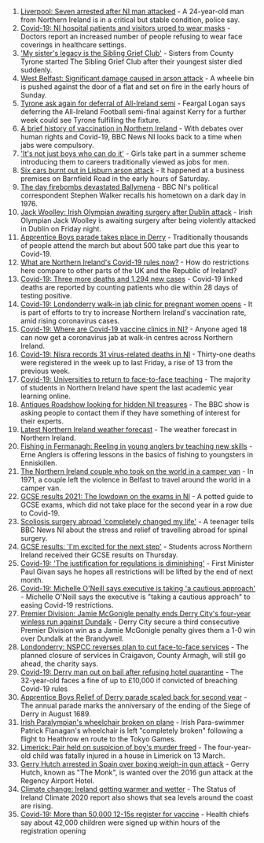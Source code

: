 1. [Liverpool: Seven arrested after NI man attacked](https://www.bbc.co.uk/news/uk-northern-ireland-58221966) - A 24-year-old man from Northern Ireland is in a critical but stable condition, police say.
2. [Covid-19: NI hospital patients and visitors urged to wear masks](https://www.bbc.co.uk/news/uk-northern-ireland-58222366) - Doctors report an increased number of people refusing to wear face coverings in healthcare settings.
3. ['My sister's legacy is the Sibling Grief Club'](https://www.bbc.co.uk/news/uk-northern-ireland-58175239) - Sisters from County Tyrone started The Sibling Grief Club after their youngest sister died suddenly.
4. [West Belfast: Significant damage caused in arson attack](https://www.bbc.co.uk/news/uk-northern-ireland-58225227) - A wheelie bin is pushed against the door of a flat and set on fire in the early hours of Sunday.
5. [Tyrone ask again for deferral of All-Ireland semi](https://www.bbc.co.uk/sport/gaelic-games/58215316) - Feargal Logan says deferring the All-Ireland Football semi-final against Kerry for a further week could see Tyrone fulfilling the fixture.
6. [A brief history of vaccination in Northern Ireland](https://www.bbc.co.uk/news/uk-northern-ireland-58086919) - With debates over human rights and Covid-19, BBC News NI looks back to a time when jabs were compulsory.
7. ['It's not just boys who can do it'](https://www.bbc.co.uk/news/uk-northern-ireland-58201588) - Girls take part in a summer scheme introducing them to careers traditionally viewed as jobs for men.
8. [Six cars burnt out in Lisburn arson attack](https://www.bbc.co.uk/news/uk-northern-ireland-58216995) - It happened at a business premises on Barnfield Road in the early hours of Saturday.
9. [The day firebombs devastated Ballymena](https://www.bbc.co.uk/news/uk-northern-ireland-58171539) - BBC NI's political correspondent Stephen Walker recalls his hometown on a dark day in 1976.
10. [Jack Woolley: Irish Olympian awaiting surgery after Dublin attack](https://www.bbc.co.uk/sport/taekwondo/58216169) - Irish Olympian Jack Woolley is awaiting surgery after being violently attacked in Dublin on Friday night.
11. [Apprentice Boys parade takes place in Derry](https://www.bbc.co.uk/news/uk-northern-ireland-58205639) - Traditionally thousands of people attend the march but about 500 take part due this year to Covid-19.
12. [What are Northern Ireland's Covid-19 rules now?](https://www.bbc.co.uk/news/uk-northern-ireland-58175159) - How do restrictions here compare to other parts of the UK and the Republic of Ireland?
13. [Covid-19: Three more deaths and 1,294 new cases](https://www.bbc.co.uk/news/uk-northern-ireland-58221967) - Covid-19 linked deaths are reported by counting patients who die within 28 days of testing positive.
14. [Covid-19: Londonderry walk-in jab clinic for pregnant women opens](https://www.bbc.co.uk/news/uk-northern-ireland-58214624) - It is part of efforts to try to increase Northern Ireland's vaccination rate, amid rising coronavirus cases.
15. [Covid-19: Where are Covid-19 vaccine clinics in NI?](https://www.bbc.co.uk/news/uk-northern-ireland-57863840) - Anyone aged 18 can now get a coronavirus jab at walk-in centres across Northern Ireland.
16. [Covid-19: Nisra records 31 virus-related deaths in NI](https://www.bbc.co.uk/news/uk-northern-ireland-58200161) - Thirty-one deaths were registered in the week up to last Friday, a rise of 13 from the previous week.
17. [Covid-19: Universities to return to face-to-face teaching](https://www.bbc.co.uk/news/uk-northern-ireland-58199977) - The majority of students in Northern Ireland have spent the last academic year learning online.
18. [Antiques Roadshow looking for hidden NI treasures](https://www.bbc.co.uk/news/uk-northern-ireland-58161934) - The BBC show is asking people to contact them if they have something of interest for their experts.
19. [Latest Northern Ireland weather forecast](https://www.bbc.co.uk/news/uk-northern-ireland-26018439) - The weather forecast in Northern Ireland.
20. [Fishing in Fermanagh: Reeling in young anglers by teaching new skills](https://www.bbc.co.uk/news/uk-northern-ireland-58201855) - Erne Anglers is offering lessons in the basics of fishing to youngsters in Enniskillen.
21. [The Northern Ireland couple who took on the world in a camper van](https://www.bbc.co.uk/news/uk-northern-ireland-58180218) - In 1971, a couple left the violence in Belfast to travel around the world in a camper van.
22. [GCSE results 2021: The lowdown on the exams in NI](https://www.bbc.co.uk/news/uk-northern-ireland-58171540) - A potted guide to GCSE exams, which did not take place for the second year in a row due to Covid-19.
23. [Scoliosis surgery abroad 'completely changed my life'](https://www.bbc.co.uk/news/uk-northern-ireland-58191556) - A teenager tells BBC News NI about the stress and relief of travelling abroad for spinal surgery.
24. [GCSE results: 'I'm excited for the next step'](https://www.bbc.co.uk/news/uk-northern-ireland-58188908) - Students across Northern Ireland received their GCSE results on Thursday.
25. [Covid-19: 'The justification for regulations is diminishing'](https://www.bbc.co.uk/news/uk-northern-ireland-58188911) - First Minister Paul Givan says he hopes all restrictions will be lifted by the end of next month.
26. [Covid-19: Michelle O'Neill says executive is taking 'a cautious approach'](https://www.bbc.co.uk/news/uk-northern-ireland-58193054) - Michelle O'Neill says the executive is "taking a cautious approach" to easing Covid-19 restrictions.
27. [Premier Division: Jamie McGonigle penalty ends Derry City's four-year winless run against Dundalk](https://www.bbc.co.uk/sport/football/58224713) - Derry City secure a third consecutive Premier Division win as a Jamie McGonigle penalty gives them a 1-0 win over Dundalk at the Brandywell.
28. [Londonderry: NSPCC reverses plan to cut face-to-face services](https://www.bbc.co.uk/news/uk-northern-ireland-foyle-west-58200162) - The planned closure of services in Craigavon, County Armagh, will still go ahead, the charity says.
29. [Covid-19: Derry man out on bail after refusing hotel quarantine](https://www.bbc.co.uk/news/uk-northern-ireland-58176088) - The 32-year-old faces a fine of up to £10,000 if convicted of breaching Covid-19 rules
30. [Apprentice Boys Relief of Derry parade scaled back for second year](https://www.bbc.co.uk/news/uk-northern-ireland-foyle-west-58173471) - The annual parade marks the anniversary of the ending of the Siege of Derry in August 1689.
31. [Irish Paralympian's wheelchair broken on plane](https://www.bbc.co.uk/sport/disability-sport/58214675) - Irish Para-swimmer Patrick Flanagan's wheelchair is left "completely broken" following a flight to Heathrow en route to the Tokyo Games.
32. [Limerick: Pair held on suspicion of boy's murder freed](https://www.bbc.co.uk/news/world-europe-58205640) - The four-year-old child was fatally injured in a house in Limerick on 13 March.
33. [Gerry Hutch arrested in Spain over boxing weigh-in gun attack](https://www.bbc.co.uk/news/world-europe-58195768) - Gerry Hutch, known as "The Monk", is wanted over the 2016 gun attack at the Regency Airport Hotel.
34. [Climate change: Ireland getting warmer and wetter](https://www.bbc.co.uk/news/world-europe-58184287) - The Status of Ireland Climate 2020 report also shows that sea levels around the coast are rising.
35. [Covid-19: More than 50,000 12-15s register for vaccine](https://www.bbc.co.uk/news/world-europe-58184278) - Health chiefs say about 42,000 children were signed up within hours of the registration opening
